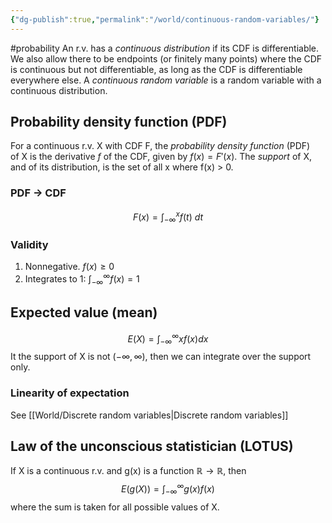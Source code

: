 ```yaml
---
{"dg-publish":true,"permalink":"/world/continuous-random-variables/"}
---
```


#probability 
An r.v. has a _continuous distribution_ if its CDF is differentiable. We also allow there to be endpoints (or finitely many points) where the CDF is continuous but not differentiable, as long as the CDF is differentiable everywhere else. A _continuous random variable_ is a random variable with a continuous distribution.

## Probability density function (PDF)
For a continuous r.v. X with CDF F, the _probability density function_ (PDF) of X is the derivative $f$ of the CDF, given by $f(x) = F'(x)$. The _support_ of X, and of its distribution, is the set of all x where f(x) > 0.

### PDF -> CDF
$$F(x) = \int_{-\infty}^{x} f(t) \:dt$$
### Validity
1. Nonnegative. $f(x) \geq 0$
2. Integrates to 1: $\int_{-\infty}^{\infty} f(x) = 1$

## Expected value (mean)
$$E(X) = \int_{-\infty}^{\infty}xf(x)dx$$
It the support of X is not $(-\infty, \infty)$, then we can integrate over the support only.

### Linearity of expectation
See [[World/Discrete random variables\|Discrete random variables]]

## Law of the unconscious statistician (LOTUS)
If X is a continuous r.v. and g(x) is a function $\mathbb{R} \to \mathbb{R}$, then
$$E(g(X)) = \int_{-\infty}^{\infty}g(x)f(x)$$
where the sum is taken for all possible values of X.